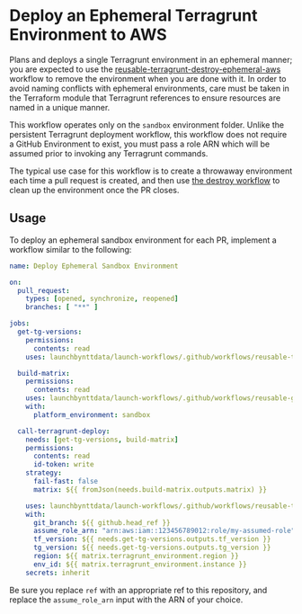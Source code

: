 # Deploy an Ephemeral Terragrunt Environment to AWS

Plans and deploys a single Terragrunt environment in an ephemeral manner; you are expected to use the [reusable-terragrunt-destroy-ephemeral-aws](./reusable-terragrunt-destroy-ephemeral-aws.md) workflow to remove the environment when you are done with it. In order to avoid naming conflicts with ephemeral environments, care must be taken in the Terraform module that Terragrunt references to ensure resources are named in a unique manner.

This workflow operates only on the `sandbox` environment folder. Unlike the persistent Terragrunt deployment workflow, this workflow does not require a GitHub Environment to exist, you must pass a role ARN which will be assumed prior to invoking any Terragrunt commands.

The typical use case for this workflow is to create a throwaway environment each time a pull request is created, and then use [the destroy workflow](./reusable-terragrunt-destroy-ephemeral.md) to clean up the environment once the PR closes.

## Usage

To deploy an ephemeral sandbox environment for each PR, implement a workflow similar to the following:

```yaml
name: Deploy Ephemeral Sandbox Environment

on:
  pull_request:
    types: [opened, synchronize, reopened]
    branches: [ "**" ]

jobs:
  get-tg-versions:
    permissions:
      contents: read
    uses: launchbynttdata/launch-workflows/.github/workflows/reusable-terragrunt-versions.yml@ref

  build-matrix:
    permissions:
      contents: read
    uses: launchbynttdata/launch-workflows/.github/workflows/reusable-github-matrix-tg.yml@ref
    with:
      platform_environment: sandbox

  call-terragrunt-deploy:
    needs: [get-tg-versions, build-matrix]
    permissions:
      contents: read
      id-token: write
    strategy:
      fail-fast: false
      matrix: ${{ fromJson(needs.build-matrix.outputs.matrix) }}

    uses: launchbynttdata/launch-workflows/.github/workflows/reusable-terragrunt-deploy-ephemeral.yml@ref
    with:
      git_branch: ${{ github.head_ref }}
      assume_role_arn: "arn:aws:iam::123456789012:role/my-assumed-role"
      tf_version: ${{ needs.get-tg-versions.outputs.tf_version }}
      tg_version: ${{ needs.get-tg-versions.outputs.tg_version }}
      region: ${{ matrix.terragrunt_environment.region }}
      env_id: ${{ matrix.terragrunt_environment.instance }}
    secrets: inherit
```

Be sure you replace `ref` with an appropriate ref to this repository, and replace the `assume_role_arn` input with the ARN of your choice.
